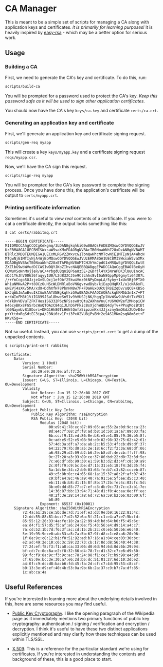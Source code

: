 # CA Manager

This is meant to be a simple set of scripts for managing a CA along with application
keys and certificates. *It is primarily for learning purposes!* It is heavily inspired
by [easy-rsa](https://github.com/OpenVPN/easy-rsa) - which may be a better option
for serious work.

## Usage

### Building a CA

First, we need to generate the CA's key and certificate. To do this, run:

```sh
scripts/build-ca
```

You will be prompted for a password used to protect the CA's key. *Keep this
password safe as it will be used to sign other application certificates.*

You should now have the CA's key `keys/ca.key` and certificate `certs/ca.crt`.

### Generating an application key and certificate

First, we'll generate an application key and certificate signing request.

```sh
scripts/gen-req myapp
```

This will create a key `keys/myapp.key` and a certificate signing request
`reqs/myapp.csr`.

Now, we'll have the CA sign this request.

```sh
scripts/sign-req myapp
```

You will be prompted for the CA's key password to complete the signing process.
Once you have done this, the application's certificate will be output to
`certs/myapp.crt`.

### Printing certificate information

Sometimes it's useful to view *real* contents of a certificate. If you were to
cat a certificate directly, the output looks something like this:

```sh
$ cat certs/rabbitmq.crt
```

```
-----BEGIN CERTIFICATE-----
MIIDMDCCAhgCCQCgKekgnq/3LDANBgkqhkiG9w0BAQsFADBZMQswCQYDVQQGEwJV
UzERMA8GA1UECBMISWxsaW5vaXMxEDAOBgNVBAcTB0NoaWNhZ28xDzANBgNVBAMT
BlRlc3RDQTEUMBIGA1UECxMLRGV2ZWxvcG1lbnQwHhcNMTcwNjE1MTIyNjA4WhcN
MTgwNjE1MTIyNjA4WjBbMQswCQYDVQQGEwJVUzERMA8GA1UECBMISWxsaW5vaXMx
EDAOBgNVBAcTB0NoaWNhZ28xETAPBgNVBAMTCHJhYmJpdG1xMRQwEgYDVQQLEwtE
ZXZlbG9wbWVudDCCASIwDQYJKoZIhvcNAQEBBQADggEPADCCAQoCggEBAOlBeOyH
CQWuVSoNnMojjeR/aC/4rbgdUBqniQP6a8z5E+2GDrjl4YX5NrWPDK3lUuUIncAC
mDJ1YkJhV00636faqyy1U0/L2d83ZCJ5e9ClLhhs8vI6aN8GppMp0gmyti64307L
//+YnCcgo5OJzjeGvSLQcj1efObf25kw4Vmz0tNPyDmpLA/5yby+1xUx5Rj0PTX0
Wh1uNMKwA2P+t8OCzOuHScWLDMRlaBoVN6gvrwdDyb/kjEapQHqRXl/u1cNA6xFL
uNEVj4sXK/5MA/xdO+DdhXfH78PbnHN8w7F+FDaHuxOUcUjR8EzqDv/uQC8+KBSo
bXJqWbJmAwBvuIkCAwEAATANBgkqhkiG9w0BAQsFAAOCAQEAckqhKM5b3n1x7+PT
nrkWIoFM8t1ViIG899JSal8hweSn51v9hVUSJjNK/hgqIplNvWSw9UVs6tTxV9X1
r6YkDvVDVuTZFKTHes1SG332P6zNFSsswOtQtuZAXhmVnuCrU6V6W2ef2MHopiCW
H46cyBKx8FGSrbcWoQTOAzC84q1JLhDGPFkic8sXjdhWQEQ4dyTv+PPxqMozBtBt
lG0NaymUv818Dori+DKG1Hh80TLH6NlQmfz5ipzznKx4JJjxzny5mOSdz2UOvD4w
p+YttdxRgSdtEC3ipA/J3Ni6tv1F+i3Px02VU8jPsBM+2e9AS1MKm2sqN8m3et+F
HKvKSg==
-----END CERTIFICATE-----
```

Not so useful. Instead, you can use `scripts/print-cert` to get a dump of the
unpacked contents.

```sh
$ scripts/print-cert rabbitmq
```

```
Certificate:
    Data:
        Version: 1 (0x0)
        Serial Number:
            a0:29:e9:20:9e:af:f7:2c
        Signature Algorithm: sha256WithRSAEncryption
        Issuer: C=US, ST=Illinois, L=Chicago, CN=TestCA, OU=Development
        Validity
            Not Before: Jun 15 12:26:08 2017 GMT
            Not After : Jun 15 12:26:08 2018 GMT
        Subject: C=US, ST=Illinois, L=Chicago, CN=rabbitmq, OU=Development
        Subject Public Key Info:
            Public Key Algorithm: rsaEncryption
            RSA Public Key: (2048 bit)
                Modulus (2048 bit):
                    00:e9:41:78:ec:87:09:05:ae:55:2a:0d:9c:ca:23:
                    8d:e4:7f:68:2f:f8:ad:b8:1d:50:1a:a7:89:03:fa:
                    6b:cc:f9:13:ed:86:0e:b8:e5:e1:85:f9:36:b5:8f:
                    0c:ad:e5:52:e5:08:9d:c0:02:98:32:75:62:42:61:
                    57:4d:3a:df:a7:da:ab:2c:b5:53:4f:cb:d9:df:37:
                    64:22:79:7b:d0:a5:2e:18:6c:f2:f2:3a:68:df:06:
                    a6:93:29:d2:09:b2:b6:2e:b8:df:4e:cb:ff:ff:98:
                    9c:27:20:a3:93:89:ce:37:86:bd:22:d0:72:3d:5e:
                    7c:e6:df:db:99:30:e1:59:b3:d2:d3:4f:c8:39:a9:
                    2c:0f:f9:c9:bc:be:d7:15:31:e5:18:f4:3d:35:f4:
                    5a:1d:6e:34:c2:b0:03:63:fe:b7:c3:82:cc:eb:87:
                    49:c5:8b:0c:c4:65:68:1a:15:37:a8:2f:af:07:43:
                    c9:bf:e4:8c:46:a9:40:7a:91:5e:5f:ee:d5:c3:40:
                    eb:11:4b:b8:d1:15:8f:8b:17:2b:fe:4c:03:fc:5d:
                    3b:e0:dd:85:77:c7:ef:c3:db:9c:73:7c:c3:b1:7e:
                    14:36:87:bb:13:94:71:48:d1:f0:4c:ea:0e:ff:ee:
                    40:2f:3e:28:14:a8:6d:72:6a:59:b2:66:03:00:6f:
                    b8:89
                Exponent: 65537 (0x10001)
    Signature Algorithm: sha256WithRSAEncryption
        72:4a:a1:28:ce:5b:de:7d:71:ef:e3:d3:9e:b9:16:22:81:4c:
        f2:dd:55:88:81:bc:f7:d2:52:6a:5f:21:c1:e4:a7:e7:5b:fd:
        85:55:12:26:33:4a:fe:18:2a:22:99:4d:bd:64:b0:f5:45:6c:
        ea:d4:f1:57:d5:f5:af:a6:24:0e:f5:43:56:e4:d9:14:a4:c7:
        7a:cd:52:1b:7d:f6:3f:ac:cd:15:2b:2c:c0:eb:50:b6:e6:40:
        5e:19:95:9e:e0:ab:53:a5:7a:5b:67:9f:d8:c1:e8:a6:20:96:
        1f:8e:9c:c8:12:b1:f0:51:92:ad:b7:16:a1:04:ce:03:30:bc:
        e2:ad:49:2e:10:c6:3c:59:22:73:cb:17:8d:d8:56:40:44:38:
        77:24:ef:f8:f3:f1:a8:ca:33:06:d0:6d:94:6d:0d:6b:29:94:
        bf:cd:7c:0e:8a:e2:f8:32:86:d4:78:7c:d1:32:c7:e8:d9:50:
        99:fc:f9:8a:9c:f3:9c:ac:78:24:98:f1:ce:7c:b9:98:e4:9d:
        cf:65:0e:bc:3e:30:a7:e6:2d:b5:dc:51:81:27:6d:10:2d:e2:
        a4:0f:c9:dc:d8:ba:b6:fd:45:fa:2d:cf:c7:4d:95:53:c8:cf:
        b0:13:3e:d9:ef:40:4b:53:0a:9b:6b:2a:37:c9:b7:7a:df:85:
        1c:ab:ca:4a
```

## Useful References

If you're interested in learning more about the underlying details involved in
this, here are some resources you may find useful.

* [Public Key Cryptography](https://en.wikipedia.org/wiki/Public-key_cryptography). I like the
opening paragraph of the Wikipedia page as it immediately mentions two primary
functions of public key cryptography: authentication / signing / verification and encryption / decryption. I think it's useful to have these two distinct applications explicitly mentioned and may clarify how these techniques can be used within TLS/SSL.

* [X.509](https://en.wikipedia.org/wiki/X.509). This is a reference for the particular standard we're using for certificates. If you're interested in understanding the contents and background of these, this is a good place to start.
